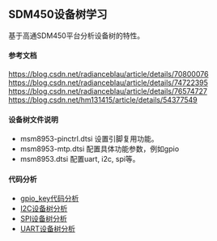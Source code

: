 ## SDM450设备树学习
基于高通SDM450平台分析设备树的特性。
#### 参考文档
https://blog.csdn.net/radianceblau/article/details/70800076
https://blog.csdn.net/radianceblau/article/details/74722395
https://blog.csdn.net/radianceblau/article/details/76574727
https://blog.csdn.net/hm131415/article/details/54377549
#### 设备树文件说明 
* msm8953-pinctrl.dtsi
	设置引脚复用功能。
* msm8953-mtp.dtsi
	配置具体功能参数，例如gpio
* msm8953.dtsi
	配置uart, i2c, spi等。
#### 代码分析
* [gpio_key代码分析](./document/gpio_key分析.md)
* [I2C设备树分析](./document/I2C设备树分析.md)
* [SPI设备树分析](./document/SPI设备树分析.md)
* [UART设备树分析](./document/UART设备树分析.md)